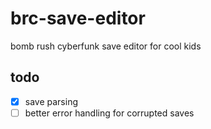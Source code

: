 # brc-save-editor

bomb rush cyberfunk save editor for cool kids

## todo

- [x] save parsing
- [ ] better error handling for corrupted saves
